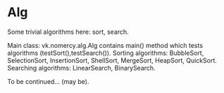 # Alg
Some trivial algorithms here: sort, search.

Main class: vk.nomercy.alg.Alg contains main() method which tests algorithms (testSort(),testSearch()).
Sorting algorithms: BubbleSort, SelectionSort, InsertionSort, ShellSort, MergeSort, HeapSort, QuickSort.
Searching algorithms: LinearSearch, BinarySearch.

To be continued... (may be).
